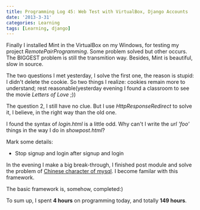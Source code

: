 ```yaml
---
title: Programming Log 45: Web Test with VirtualBox, Django Accounts
date: '2013-3-31'
categories: Learning
tags: [Learning, django]
---
```


Finally I installed Mint in the VirtualBox on my Windows, for testing my project *RemotePairProgramming*. Some problem solved but other occurs. The BIGGEST problem is still the transmition way. Besides, Mint is beautiful, slow in source.

The two questions I met yesterday, I solve the first one, the reason is stupid: I didn't delete the cookie. So two things I realize: cookies remain more to understand; rest reasonable(yesterday evening I found a classroom to see the movie *Letters of Love* ;))

The question 2, I still have no clue. But I use *HttpResponseRedirect* to solve it, I believe, in the right way than the old one.

I found the syntax of *login.html* is a little odd. Why can't I write the *url 'foo'* things in the way I do in *showpost.html*?

Mark some details:

+ Stop signup and login after signup and login

In the evening I make a big break-through, I finished post module and solve the problem of [Chinese character of mysql][1]. I become familar with this framework.

The basic framework is, somehow, completed:)

To sum up, I spent **4 hours** on programming today, and totally **149 hours**.

[1]: http://blog.csdn.net/toontong/article/details/4200839